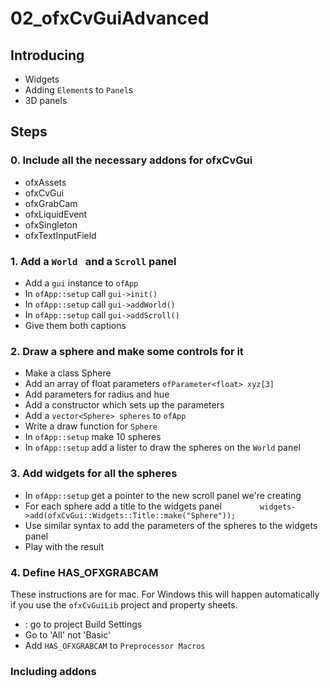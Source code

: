 # 02_ofxCvGuiAdvanced

## Introducing

* Widgets
* Adding `Element`s to `Panel`s
* 3D panels


## Steps

### 0. Include all the necessary addons for ofxCvGui

* ofxAssets
* ofxCvGui
* ofxGrabCam
* ofxLiquidEvent
* ofxSingleton
* ofxTextInputField

### 1. Add a `World ` and a `Scroll` panel

* Add a `gui` instance to `ofApp`
* In `ofApp::setup` call `gui->init()`
* In `ofApp::setup` call `gui->addWorld()`
* In `ofApp::setup` call `gui->addScroll()`
* Give them both captions

### 2. Draw a sphere and make some controls for it

* Make a class Sphere
* Add an array of float parameters `ofParameter<float> xyz[3]`
* Add parameters for radius and hue
* Add a constructor which sets up the parameters
* Add a `vector<Sphere> spheres` to `ofApp`
* Write a draw function for `Sphere`
* In `ofApp::setup` make 10 spheres
* In `ofApp::setup` add a lister to draw the spheres on the `World` panel

### 3. Add widgets for all the spheres

* In `ofApp::setup` get a pointer to the new scroll panel we're creating
* For each sphere add a title to the widgets panel `        widgets->add(ofxCvGui::Widgets::Title::make("Sphere"));`
* Use similar syntax to add the parameters of the spheres to the widgets panel
* Play with the result

### 4. Define HAS_OFXGRABCAM

These instructions are for mac. For Windows this will happen automatically if you use the `ofxCvGuiLib` project and property sheets.

*  : go to project Build Settings
* Go to 'All' not 'Basic'
* Add `HAS_OFXGRABCAM` to `Preprocessor Macros`


### Including addons
